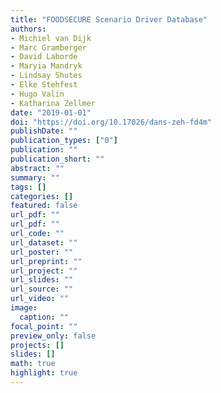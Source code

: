 ```yaml
---
title: "FOODSECURE Scenario Driver Database"
authors: 
- Michiel van Dijk
- Marc Gramberger
- David Laborde
- Maryia Mandryk
- Lindsay Shutes
- Elke Stehfest
- Hugo Valin
- Katharina Zellmer
date: "2019-01-01"
doi: "https://doi.org/10.17026/dans-zeh-fd4m"
publishDate: ""
publication_types: ["0"]
publication: ""
publication_short: ""
abstract: ""
summary: ""
tags: []
categories: []
featured: false
url_pdf: ""
url_pdf: ""
url_code: ""
url_dataset: ""
url_poster: ""
url_preprint: ""
url_project: ""
url_slides: ""
url_source: ""
url_video: ""
image: 
  caption: ""
focal_point: ""
preview_only: false
projects: []
slides: []
math: true
highlight: true
---
```

